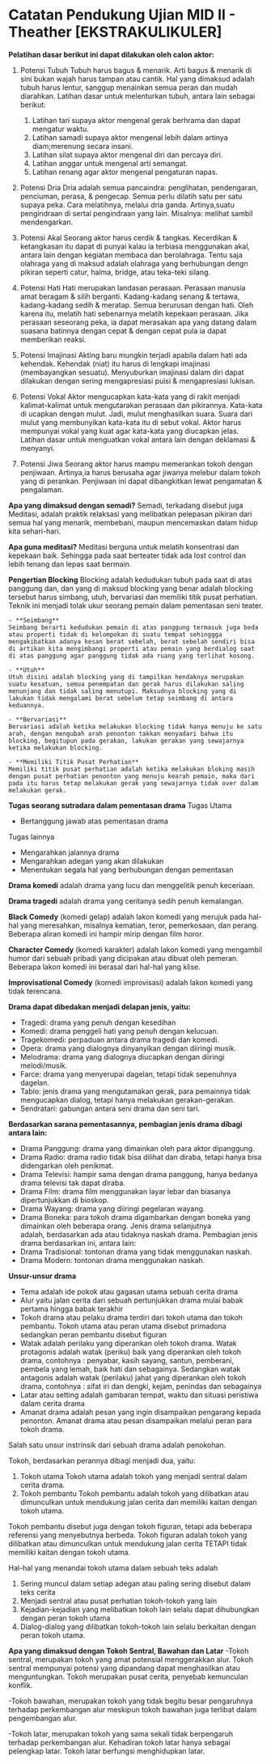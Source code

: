 # Catatan Pendukung Ujian MID II - Theather [EKSTRAKULIKULER]

**Pelatihan dasar berikut ini dapat dilakukan oleh calon aktor:**

1. Potensi Tubuh
Tubuh harus bagus & menarik. Arti bagus & menarik di sini bukan wajah harus tampan atau cantik. Hal yang dimaksud adalah tubuh harus lentur, sanggup menainkan semua peran dan mudah diarahkan. Latihan dasar untuk melenturkan tubuh, antara lain sebagai berikut:
	1. Latihan tari supaya aktor mengenal gerak berhrama dan dapat mengatur waktu.
	2. Latihan samadi supaya aktor mengenal lebih dalam artinya diam;merenung secara insani.
	3. Latihan silat supaya aktor mengenal diri dan percaya diri.
	4. Latihan anggar untuk mengenal arti semangat.
	5. Latihan renang agar aktor mengenal pengaturan napas.

1. Potensi Dria
Dria adalah semua pancaindra: penglihatan, pendengaran, penciuman, perasa, & pengecap. Semua perlu dilatih satu per satu supaya peka. Cara melatihnya, melalui dria ganda. Artinya,suatu pengindraan di sertai pengindraan yang lain. Misalnya: melihat sambil mendengarkan.

1. Potensi Akal
Seorang aktor harus cerdik & tangkas. Kecerdikan & ketangkasan itu dapat di punyai kalau ia terbiasa menggunakan akal, antara lain dengan kegiatan membaca dan berolahraga. Tentu saja olahraga yang di maksud adalah olahraga yang berhubungan dengn pikiran seperti catur, halma, bridge, atau teka-teki silang.

1. Potensi Hati
Hati merupakan landasan perasaan. Perasaan manusia amat beragam & silih berganti. Kadang-kadang senang & tertawa, kadang-kadang sedih & meratap. Semua berurusan dengan hati. Oleh karena itu, melatih hati sebenarnya melatih kepekaan perasaan. Jika perasaan seseorang peka, ia dapat merasakan apa yang datang dalam suasana batinnya dengan cepat & dengan cepat pula ia dapat memberikan reaksi.

1. Potensi Imajinasi
Akting baru mungkin terjadi apabila dalam hati ada kehendak. Kehendak (niat) itu harus di lengkapi imajinasi (membayangkan sesuatu). Menyuburkan imajinasi dalam diri dapat dilakukan dengan sering mengapresiasi puisi & mengapresiasi lukisan.

1. Potensi Vokal
Aktor mengucapkan kata-kata yang di rakit menjadi kalimat-kalimat untuk mengutarakan perasaan dan pikirannya. Kata-kata di ucapkan dengan mulut. Jadi, mulut menghasilkan suara. Suara dari mulut yang membunyikan kata-kata itu di sebut vokal. Aktor harus mempunyai vokal yang kuat agar kata-kata yang diucapkan jelas. Latihan dasar untuk menguatkan vokal antara lain dengan deklamasi & menyanyi.

1. Potensi Jiwa
Seorang aktor harus mampu memerankan tokoh dengan penjiwaan. Artinya,ia harus berusaha agar jiwanya melebur dalam tokoh yang di perankan. Penjiwaan ini dapat dibangkitkan lewat pengamatan & pengalaman.

**Apa yang dimaksud dengan semadi?**
Semadi, terkadang disebut juga Meditasi, adalah praktik relaksasi yang melibatkan pelepasan pikiran dari semua hal yang menarik, membebani, maupun mencemaskan dalam hidup kita sehari-hari. 

**Apa guna meditasi?**
Meditasi berguna untuk melatih konsentrasi dan kepekaan baik. Sehingga pada saat berteater tidak ada lost control dan lebih tenang dan lepas saat bermain.

**Pengertian Blocking**
Blocking adalah kedudukan tubuh pada saat di atas panggung dan, dan yang di maksud blocking yang benar adalah blocking tersebut harus simbang, utuh, bervariasi dan memiliki titik pusat perhatian. Teknik ini menjadi tolak ukur seorang pemain dalam pementasan seni teater. 

	- **Seimbang**
	Seimbang berarti kedudukan pemain di atas panggung termasuk juga beda atau properti tidak di kelompokan di suatu tempat sehinggga mengakibatkan adanya kesan berat sebelah, berat sebelah sendiri bisa di artikan kita mengimbangi properti atau pemain yang berdialog saat di atas panggung agar panggung tidak ada ruang yang terlihat kosong.

	- **Utuh** 
	Utuh disini adalah blocking yang di tampilkan hendaknya merupakan suatu kesatuan, semua penempatan dan gerak harus dilakukan saling menunjang dan tidak saling menutupi. Maksudnya blocking yang di lakukan tidak mengalami berat sebelum tetap seimbang di antara keduannya.

	- **Bervariasi**
	Bervariasi adalah ketika melakukan blocking tidak hanya menuju ke satu arah, dengan mengubah arah penonton takkan menyadari bahwa itu blocking, begitupun pada gerakan, lakukan gerakan yang sewajarnya ketika melakukan blocking. 

	- **Memiliki Titik Pusat Perhatian**
	Memiliki titik pusat perhatian adalah ketika melakukan bloking masih dengan pusat perhatian penonton yang menuju kearah pemain, maka dari pada itu harus tetap melakukan gerak yang sewajarnya tidak over dalam melakukan gerak. 

**Tugas seorang sutradara dalam pementasan drama**
Tugas Utama 
- Bertanggung jawab atas pementasan drama

Tugas lainnya
- Mengarahkan jalannya drama
- Mengarahkan adegan yang akan dilakukan
- Menentukan segala hal yang berhubungan dengan pementasan

**Drama komedi** adalah drama yang lucu dan menggelitik penuh keceriaan.

**Drama tragedi** adalah drama yang ceritanya sedih penuh kemalangan.

**Black Comedy** (komedi gelap) adalah lakon komedi yang merujuk pada hal-hal yang
meresahkan, misalnya kematian, teror, pemerkosaan, dan perang. Beberapa aliran komedi ini
hampir mirip dengan film horor.

**Character Comedy** (komedi karakter) adalah lakon komedi yang mengambil humor dari
sebuah pribadi yang dicipakan atau dibuat oleh pemeran. Beberapa lakon komedi ini berasal
dari hal-hal yang klise.

**Improvisational Comedy** (komedi improvisasi) adalah lakon komedi yang tidak terencana.

**Drama dapat dibedakan menjadi delapan jenis, yaitu:**
- Tragedi: drama yang penuh dengan kesedihan
- Komedi: drama penggeli hati yang penuh dengan kelucuan.
- Tragekomedi: perpaduan antara drama tragedi dan komedi.
- Opera: drama yang dialognya dinyanyikan dengan diiringi musik.
- Melodrama: drama yang dialognya diucapkan dengan diiringi melodi/musik.
- Farce: drama yang menyerupai dagelan, tetapi tidak sepenuhnya dagelan.
- Tablo: jenis drama yang mengutamakan gerak, para pemainnya tidak mengucapkan dialog, tetapi hanya melakukan gerakan-gerakan.
- Sendratari: gabungan antara seni drama dan seni tari.

**Berdasarkan sarana pementasannya, pembagian jenis drama dibagi antara lain:**
- Drama Panggung: drama yang dimainkan oleh para aktor dipanggung.
- Drama Radio: drama radio tidak bisa dilihat dan diraba, tetapi hanya bisa didengarkan oleh penikmat.
- Drama Televisi: hampir sama dengan drama panggung, hanya bedanya drama televisi tak dapat diraba.
- Drama Film: drama film menggunakan layar lebar dan biasanya dipertunjukkan di bioskop.
- Drama Wayang: drama yang diiringi pegelaran wayang.
- Drama Boneka: para tokoh drama digambarkan dengan boneka yang dimainkan oleh beberapa orang.
Jenis drama selanjutnya adalah, berdasarkan ada atau tidaknya naskah drama. Pembagian jenis drama berdasarkan ini, antara lain:
- Drama Tradisional: tontonan drama yang tidak menggunakan naskah. 
- Drama Modern: tontonan drama menggunakan naskah.

**Unsur-unsur drama**
- Tema adalah ide pokok atau gagasan utama sebuah cerita drama
- Alur yaitu jalan cerita dari sebuah pertunjukkan drama mulai babak pertama hingga babak terakhir
- Tokoh drama atau pelaku drama terdiri dari tokoh utama dan tokoh pembantu. Tokoh utama atau peran utama disebut primadona sedangkan peran pembantu disebut figuran
- Watak adalah perilaku yang diperankan oleh tokoh drama. Watak protagonis adalah watak (periku) baik yang diperankan oleh tokoh drama, contohnya : penyabar, kasih sayang, santun, pemberani, pembela yang lemah, baik hati dan sebagainya. Sedangkan watak antagonis adalah watak (perilaku) jahat yang diperankan oleh tokoh drama, contohnya : sifat iri dan dengki, kejam, penindas dan sebagainya
- Latar atau setting adalah gambaran tempat, waktu dan situasi peristiwa dalam cerita drama
- Amanat drama adalah pesan yang ingin disampaikan pengarang kepada penonton. Amanat drama atau pesan disampaikan melalui peran para tokoh drama.


Salah satu unsur instrinsik dari sebuah drama adalah penokohan.

Tokoh, berdasarkan perannya dibagi menjadi dua, yaitu:
1. Tokoh utama
Tokoh utama adalah tokoh yang menjadi sentral dalam cerita drama.
2. Tokoh pembantu
Tokoh pembantu adalah tokoh yang dilibatkan atau dimunculkan untuk mendukung jalan cerita dan memiliki kaitan dengan tokoh utama.

Tokoh pembantu disebut juga dengan tokoh figuran, tetapi ada beberapa referensi yang menyebutnya berbeda. Tokoh figuran adalah tokoh yang dilibatkan atau dimunculkan untuk mendukung jalan cerita TETAPI tidak memiliki kaitan dengan tokoh utama.

Hal-hal yang menandai tokoh utama dalam sebuah teks adalah
1. Sering muncul dalam setiap adegan atau paling sering disebut dalam teks cerita
2. Menjadi sentral atau pusat perhatian tokoh-tokoh yang lain
3. Kejadian-kejadian yang melibatkan tokoh lain selalu dapat dihubungkan dengan peran tokoh utama
4. Dialog-dialog yang dilibatkan tokoh-tokoh lain selalu berkaitan dengan peran tokoh utama.

**Apa yang dimaksud dengan Tokoh Sentral, Bawahan dan Latar**
-Tokoh sentral, merupakan tokoh yang amat potensial menggerakkan alur. Tokoh sentral mempunyai potensi yang dipandang dapat menghasilkan atau menguntungkan. Tokoh merupakan pusat cerita, penyebab kemunculan konflik.

-Tokoh bawahan, merupakan tokoh yang tidak begitu besar pengaruhnya terhadap perkembangan alur meskipun tokoh bawahan juga terlibat dalam pengembangan alur.

-Tokoh latar, merupakan tokoh yang sama sekali tidak berpengaruh terhadap perkembangan alur. Kehadiran tokoh latar hanya sebagai pelengkap latar. Tokoh latar berfungsi menghidupkan latar.